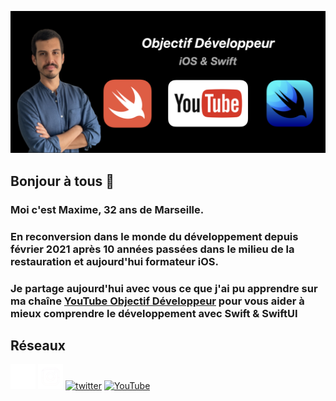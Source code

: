 ![Moi c'est Maxime, 32 ans de Marseille.](https://github.com/ObjectifDeveloppeur/ObjectifDeveloppeur/blob/main/banniere.png)

## Bonjour à tous 👋
### Moi c'est Maxime, 32 ans de Marseille.
### En reconversion dans le monde du développement depuis février 2021 après 10 années passées dans le milieu de la restauration et aujourd'hui formateur iOS.
### Je partage aujourd'hui avec vous ce que j'ai pu apprendre sur ma chaîne [YouTube Objectif Développeur](https://www.youtube.com/c/ObjectifDéveloppeur) pour vous aider à mieux comprendre le développement avec Swift & SwiftUI

## Réseaux

[<img src='https://github.com/ObjectifDeveloppeur/ObjectifDeveloppeur/blob/main/linkedin.png' alt='linkedin' height='40'>](https://www.linkedin.com/in/maxime-lathière/)  [<img src='https://github.com/ObjectifDeveloppeur/ObjectifDeveloppeur/blob/main/insta.png' alt='instagram' height='40'>](https://www.instagram.com/objectif.developpeur/)  [<img src='https://cdn.jsdelivr.net/npm/simple-icons@3.0.1/icons/twitter.svg' alt='twitter' height='40'>](https://twitter.com/objectif_DeviOS)  [<img src='https://cdn.jsdelivr.net/npm/simple-icons@3.0.1/icons/youtube.svg' alt='YouTube' height='40'>](https://www.youtube.com/channel/UCnB6IjxAedGERhQlmKTF8Rw)  


